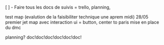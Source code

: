 [ ] - Faire tous les docs de suivis = trello, planning, 












test map (evalution de la faisibiliter technique une aprem midi) 28/05
premier jet map avec interaction ui = button, center to paris
mise en place du dmc















planning?
doc!doc!doc!doc!doc!doc!